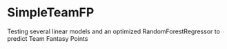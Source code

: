 # SimpleTeamFP
Testing several linear models and an optimized RandomForestRegressor to predict Team Fantasy Points
